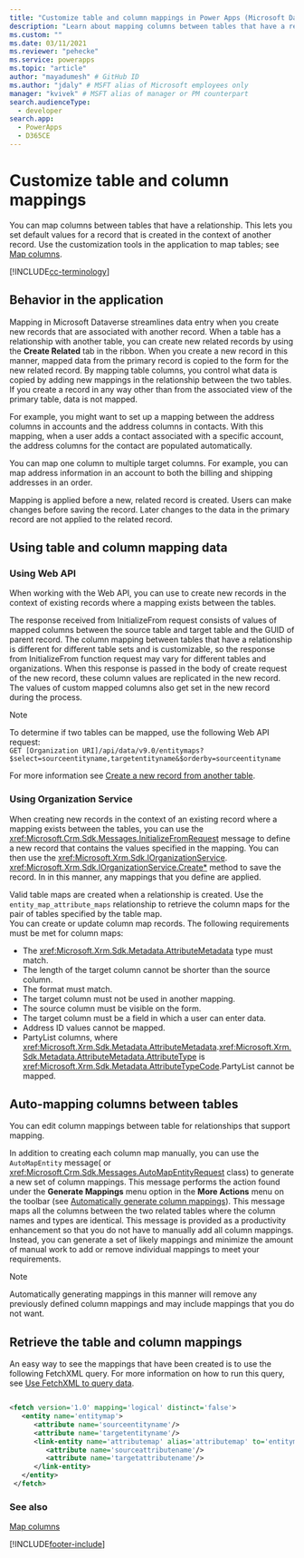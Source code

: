 ```yaml
---
title: "Customize table and column mappings in Power Apps (Microsoft Dataverse) | Microsoft Docs" # Intent and product brand in a unique string of 43-59 chars including spaces
description: "Learn about mapping columns between tables that have a relationship in Power Apps. This lets you set default values for a record that is created in the context of another record." # 115-145 characters including spaces. This abstract displays in the search result.
ms.custom: ""
ms.date: 03/11/2021
ms.reviewer: "pehecke"
ms.service: powerapps
ms.topic: "article"
author: "mayadumesh" # GitHub ID
ms.author: "jdaly" # MSFT alias of Microsoft employees only
manager: "kvivek" # MSFT alias of manager or PM counterpart
search.audienceType: 
  - developer
search.app: 
  - PowerApps
  - D365CE
---
```

# Customize table and column mappings

You can map columns between tables that have a relationship. This lets you set default values for a record that is created in the context of another record. Use the customization tools in the application to map tables; see [Map columns](../../maker/data-platform/map-entity-fields.md).

[!INCLUDE[cc-terminology](includes/cc-terminology.md)]

## Behavior in the application

 Mapping in Microsoft Dataverse streamlines data entry when you create new records that are associated with another record. When a table has a relationship with another table, you can create new related records by using the **Create Related** tab in the ribbon. When you create a new record in this manner, mapped data from the primary  record is copied to the form for the new related record. By mapping table columns, you control what data is copied by adding new mappings in the relationship between the two tables. If you create a record in any way other than from the associated view of the primary table, data is not mapped.  

 For example, you might want to set up a mapping between the address columns in accounts and the address columns in contacts. With this mapping, when a user adds a contact associated with a specific account, the address columns for the contact are populated automatically.  

 You can map one column to multiple target columns. For example, you can map address information in an account to both the billing and shipping addresses in an order.  

 Mapping is applied before a new, related record is created. Users can make changes before saving the record. Later changes to the data in the primary record are not applied to the related record.  

## Using table and column mapping data

### Using Web API

When working with the Web API, you can use <xref href="Microsoft.Dynamics.CRM.InitializeFrom?text=InitializeFrom Function" /> to create new records in the context of existing records where a mapping exists between the tables. 

The response received from InitializeFrom request consists of values of mapped columns between the source table and target table and the GUID of parent record. The column mapping between tables that have a relationship is different for different table sets and is customizable, so the response from InitializeFrom function request may vary for different tables and organizations. When this response is passed in the body of create request of the new record, these column values are replicated in the new record. The values of custom mapped columns also get set in the new record during the process.

> [!NOTE] 
> To determine if two tables can be mapped, use the following Web API request:<br/>`GET [Organization URI]/api/data/v9.0/entitymaps?$select=sourceentityname,targetentityname&$orderby=sourceentityname`

For more information see [Create a new record from another table](webapi/create-entity-web-api.md#create-a-new-entity-record-from-another-entity).

### Using Organization Service

 When creating new records in the context of an existing record where a mapping exists between the tables, you can use the 
 <xref:Microsoft.Crm.Sdk.Messages.InitializeFromRequest> message to define a new record that contains the values specified in the mapping. You can then use the 
<xref:Microsoft.Xrm.Sdk.IOrganizationService>.
 <xref:Microsoft.Xrm.Sdk.IOrganizationService.Create*> method to save the record. In in this manner, any mappings that you define are applied.  

 Valid table maps are created when a relationship is created. Use the `entity_map_attribute_maps` relationship to retrieve the column maps for the pair of tables specified by the table map.  
 You can create or update column map records. The following requirements must be met for column maps:  
- The <xref:Microsoft.Xrm.Sdk.Metadata.AttributeMetadata> type must match.
- The length of the target column cannot be shorter than the source column.
- The format must match.
- The target column must not be used in another mapping.
- The source column must be visible on the form.
- The target column must be a field in which a user can enter data.
- Address ID values cannot be mapped.
- PartyList columns, where <xref:Microsoft.Xrm.Sdk.Metadata.AttributeMetadata>.<xref:Microsoft.Xrm.Sdk.Metadata.AttributeMetadata.AttributeType> is <xref:Microsoft.Xrm.Sdk.Metadata.AttributeTypeCode>.PartyList cannot be mapped.

<a name="bkmk_Automapping"></a>

## Auto-mapping columns between tables

 You can edit column mappings between table for relationships that support mapping. 

 In addition to creating each column map manually, you can use the 
 `AutoMapEntity` message(<xref href="Microsoft.Dynamics.CRM.AutoMapEntity?text=AutoMapEntity Action" /> or <xref:Microsoft.Crm.Sdk.Messages.AutoMapEntityRequest> class) to generate a new set of column mappings. This message performs the action found under the **Generate Mappings** menu option in the **More Actions** menu on the toolbar (see [Automatically generate column mappings](../../maker/data-platform/map-entity-fields.md#automatically-generate-column-mappings)). This message maps all the columns between the two related tables where the column names and types are identical. This message is provided as a productivity enhancement so that you do not have to manually add all column mappings. Instead, you can generate a set of likely mappings and minimize the amount of manual work to add or remove individual mappings to meet your requirements.

> [!NOTE]
> Automatically generating mappings in this manner will remove any previously defined column mappings and may include mappings that you do not want.  

<a name="BKMK_mapping"></a>

## Retrieve the table and column mappings

 An easy way to see the mappings that have been created is to use the following FetchXML query. For more information on how to run this query, see [Use FetchXML to query data](use-fetchxml-construct-query.md).

```xml

<fetch version='1.0' mapping='logical' distinct='false'>
   <entity name='entitymap'>
      <attribute name='sourceentityname'/>
      <attribute name='targetentityname'/>
      <link-entity name='attributemap' alias='attributemap' to='entitymapid' from='entitymapid' link-type='inner'>
         <attribute name='sourceattributename'/>
         <attribute name='targetattributename'/>
      </link-entity>
   </entity>
 </fetch>
```

### See also

 [Map columns](../../maker/data-platform/map-entity-fields.md)


[!INCLUDE[footer-include](../../includes/footer-banner.md)]